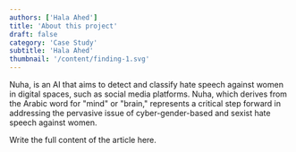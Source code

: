 ```yaml
---
authors: ['Hala Ahed']
title: 'About this project'
draft: false
category: 'Case Study'
subtitle: 'Hala Ahed'
thumbnail: '/content/finding-1.svg'
---
```


Nuha, is an AI that aims to detect and classify hate speech against women in digital spaces, such as social media platforms. Nuha, which derives from the Arabic word for "mind" or "brain," represents a critical step forward in addressing the pervasive issue of cyber-gender-based and sexist hate speech against women.

<!--more-->

Write the full content of the article here.
